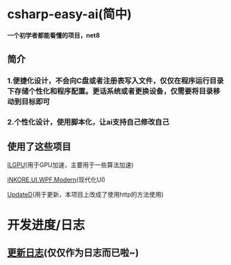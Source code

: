 # csharp-easy-ai(简中)
#### 一个初学者都能看懂的项目，net8


## 简介


### 1.便捷化设计，不会向C盘或者注册表写入文件，仅仅在程序运行目录下存储个性化和程序配置。更话系统或者更换设备，仅需要将目录移动到目标即可


### 2.个性化设计，使用脚本化，让ai支持自己修改自己



## 使用了这些项目


[ILGPU](https://ilgpu.net/)(用于GPU加速，主要用于一些算法加速)


[iNKORE.UI.WPF.Modern](https://github.com/iNKORE-NET/UI.WPF.Modern/)(现代化UI)


[UpdateD](https://github.com/YUXUAN888/UpdateD)(用于更新，本项目上改成了使用http的方法使用)


# 开发进度/日志


## [更新日志](https://ilgpu.net/)(仅仅作为日志而已啦~)
